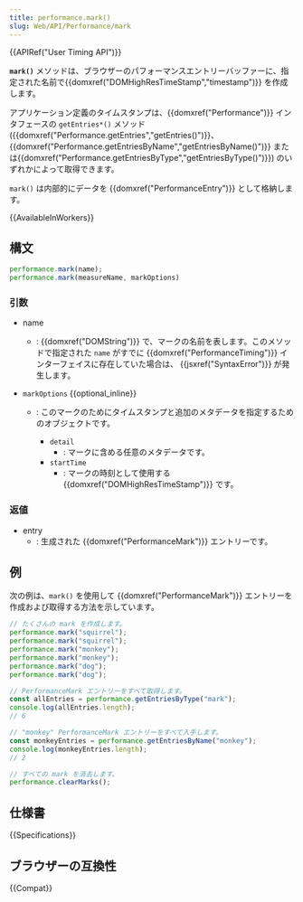 ```yaml
---
title: performance.mark()
slug: Web/API/Performance/mark
---
```


{{APIRef("User Timing API")}}

**`mark()`** メソッドは、ブラウザーのパフォーマンスエントリーバッファーに、指定された名前で{{domxref("DOMHighResTimeStamp","timestamp")}} を作成します。

アプリケーション定義のタイムスタンプは、{{domxref("Performance")}} インタフェースの `getEntries*()` メソッド ({{domxref("Performance.getEntries","getEntries()")}}、{{domxref("Performance.getEntriesByName","getEntriesByName()")}} または{{domxref("Performance.getEntriesByType","getEntriesByType()")}}) のいずれかによって取得できます。

`mark()` は内部的にデータを {{domxref("PerformanceEntry")}} として格納します。

{{AvailableInWorkers}}

## 構文

```js
performance.mark(name);
performance.mark(measureName, markOptions)
```

### 引数

- name
  - : {{domxref("DOMString")}} で、マークの名前を表します。このメソッドで指定された `name` がすでに {{domxref("PerformanceTiming")}} インターフェイスに存在していた場合は、 {{jsxref("SyntaxError")}} が発生します。

- `markOptions` {{optional_inline}}
  - : このマークのためにタイムスタンプと追加のメタデータを指定するためのオブジェクトです。

    - `detail`
      - : マークに含める任意のメタデータです。
    - `startTime`
      - : マークの時刻として使用する {{domxref("DOMHighResTimeStamp")}} です。

### 返値

- entry
  - : 生成された {{domxref("PerformanceMark")}} エントリーです。

## 例

次の例は、`mark()` を使用して {{domxref("PerformanceMark")}} エントリーを作成および取得する方法を示しています。

```js
// たくさんの mark を作成します。
performance.mark("squirrel");
performance.mark("squirrel");
performance.mark("monkey");
performance.mark("monkey");
performance.mark("dog");
performance.mark("dog");

// PerformanceMark エントリーをすべて取得します。
const allEntries = performance.getEntriesByType("mark");
console.log(allEntries.length);
// 6

// "monkey" PerformanceMark エントリーをすべて入手します。
const monkeyEntries = performance.getEntriesByName("monkey");
console.log(monkeyEntries.length);
// 2

// すべての mark を消去します。
performance.clearMarks();
```

## 仕様書

{{Specifications}}

## ブラウザーの互換性

{{Compat}}
